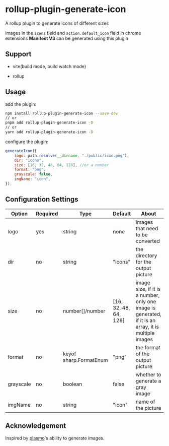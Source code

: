 # rollup-plugin-generate-icon

A rollup plugin to generate icons of different sizes

Images in the `icons` field and `action.default_icon` field in chrome extensions **Manifest V3** can be generated using this plugin

## Support

- vite(build mode, build watch mode)

- rollup

## Usage

add the plugin:

``` bash
npm install rollup-plugin-generate-icon --save-dev
// or
pnpm add rollup-plugin-generate-icon -D
// or
yarn add rollup-plugin-generate-icon -D
```

configure the plugin:

``` js
generateIcon({
    logo: path.resolve(__dirname, "./public/icon.png"),
    dir: "icons",
    size: [16, 32, 48, 64, 128], //or a number
    format: "png",
    grayscale: false,
    imgName: "icon",
}),
```

## Configuration Settings

| Option | Required | Type | Default | About |
|---|---|---|---|---|
| logo | yes | string | none | images that need to be converted |
| dir | no | string | "icons" | the directory for the output picture |
| size | no | number[]/number | [16, 32, 48, 64, 128] | image size, if it is a number, only one image is generated, if it is an array, it is multiple images |
| format | no | keyof sharp.FormatEnum | "png" | the format of the output picture |
| grayscale | no | boolean | false | whether to generate a gray image |
| imgName | no | string | "icon" | name of the picture |

## Acknowledgement

Inspired by [plasmo](https://github.com/PlasmoHQ/plasmo)'s ability to generate images.